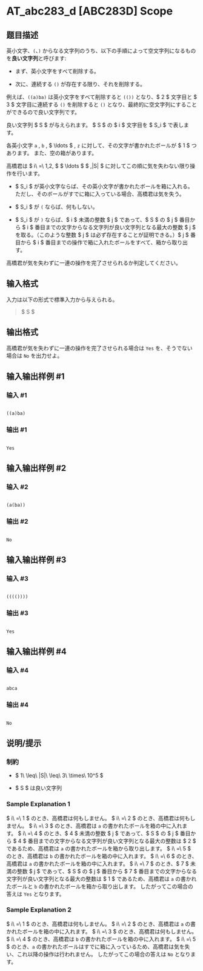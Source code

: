 # AT_abc283_d [ABC283D] Scope

## 题目描述

[problemUrl]: https://atcoder.jp/contests/abc283/tasks/abc283_d

英小文字、`(`、`)` からなる文字列のうち、以下の手順によって空文字列になるものを**良い文字列**と呼びます:

- まず、英小文字をすべて削除する。
- 次に、連続する `()` が存在する限り、それを削除する。
 
例えば、`((a)ba)` は英小文字をすべて削除すると `(())` となり、$ 2 $ 文字目と $ 3 $ 文字目に連続する `()` を削除すると `()` となり、最終的に空文字列にすることができるので良い文字列です。

良い文字列 $ S $ が与えられます。 $ S $ の $ i $ 文字目を $ S_i $ で表します。

各英小文字 `a` , `b` , $ \ldots $ , `z` に対して、その文字が書かれたボールが $ 1 $ つあります。 また、空の箱があります。

高橋君は $ i\ =\ 1,2, $ $ \ldots $ $ ,|S| $ に対してこの順に気を失わない限り操作を行います。

- $ S_i $ が英小文字ならば、その英小文字が書かれたボールを箱に入れる。ただし、そのボールがすでに箱に入っている場合、高橋君は気を失う。
- $ S_i $ が `(` ならば、何もしない。
- $ S_i $ が `)` ならば、$ i $ 未満の整数 $ j $ であって、$ S $ の $ j $ 番目から $ i $ 番目までの文字からなる文字列が良い文字列となる最大の整数 $ j $ を取る。（このような整数 $ j $ は必ず存在することが証明できる。）$ j $ 番目から $ i $ 番目までの操作で箱に入れたボールをすべて、箱から取り出す。
 
高橋君が気を失わずに一連の操作を完了させられるか判定してください。

## 输入格式

入力は以下の形式で標準入力から与えられる。

> $ S $

## 输出格式

高橋君が気を失わずに一連の操作を完了させられる場合は `Yes` を、そうでない場合は `No` を出力せよ。

## 输入输出样例 #1

### 输入 #1

```
((a)ba)
```

### 输出 #1

```
Yes
```

## 输入输出样例 #2

### 输入 #2

```
(a(ba))
```

### 输出 #2

```
No
```

## 输入输出样例 #3

### 输入 #3

```
(((())))
```

### 输出 #3

```
Yes
```

## 输入输出样例 #4

### 输入 #4

```
abca
```

### 输出 #4

```
No
```

## 说明/提示

### 制約

- $ 1\ \leq\ |S|\ \leq\ 3\ \times\ 10^5 $
- $ S $ は良い文字列
 
### Sample Explanation 1

$ i\ =\ 1 $ のとき、高橋君は何もしません。 $ i\ =\ 2 $ のとき、高橋君は何もしません。 $ i\ =\ 3 $ のとき、高橋君は `a` の書かれたボールを箱の中に入れます。 $ i\ =\ 4 $ のとき、$ 4 $ 未満の整数 $ j $ であって、$ S $ の $ j $ 番目から $ 4 $ 番目までの文字からなる文字列が良い文字列となる最大の整数は $ 2 $ であるため、高橋君は `a` の書かれたボールを箱から取り出します。 $ i\ =\ 5 $ のとき、高橋君は `b` の書かれたボールを箱の中に入れます。 $ i\ =\ 6 $ のとき、高橋君は `a` の書かれたボールを箱の中に入れます。 $ i\ =\ 7 $ のとき、$ 7 $ 未満の整数 $ j $ であって、$ S $ の $ j $ 番目から $ 7 $ 番目までの文字からなる文字列が良い文字列となる最大の整数は $ 1 $ であるため、高橋君は `a` の書かれたボールと `b` の書かれたボールを箱から取り出します。 したがってこの場合の答えは `Yes` となります。

### Sample Explanation 2

$ i\ =\ 1 $ のとき、高橋君は何もしません。 $ i\ =\ 2 $ のとき、高橋君は `a` の書かれたボールを箱の中に入れます。 $ i\ =\ 3 $ のとき、高橋君は何もしません。 $ i\ =\ 4 $ のとき、高橋君は `b` の書かれたボールを箱の中に入れます。 $ i\ =\ 5 $ のとき、`a` の書かれたボールはすでに箱に入っているため、高橋君は気を失い、これ以降の操作は行われません。 したがってこの場合の答えは `No` となります。